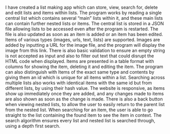 I have created a list making app which can store, view, search for, delete and edit lists and items within lists. The program works by reading a single central list which contains several “main” lists within it, and these main lists can contain further nested lists or items. The central list is stored in a JSON file allowing lists to be accessed even after the program is restarted. The file is also updated as soon as an item is added or an item has been edited. Items of various types (images, urls, text, lists) are supported. Images are added by inputting a URL for the image file, and the program will display the image from this link. There is also basic validation to ensure an empty string is not accepted as input and also to filter out text that could disrupt the HTML code when displayed. Items are presented in a table format with columns for showing the item, deleting it and editing the item. The program can also distinguish with Items of the exact same type and contents by giving them an id which is unique for all items within a list. Searching across multiple lists also works with identical items with the same id but from different lists, by using their hash value. The website is responsive, as items show up immediately once they are added, and any changes made to items are also shown as soon as the change is made. There is also a back button when viewing nested lists, to allow the user to easily return to the parent list from the nested list. When searching for an item, the user is able to go straight to the list containing the found item to see the item in context. The search algorithm ensures every list and nested list is searched through, using a depth first search. 
